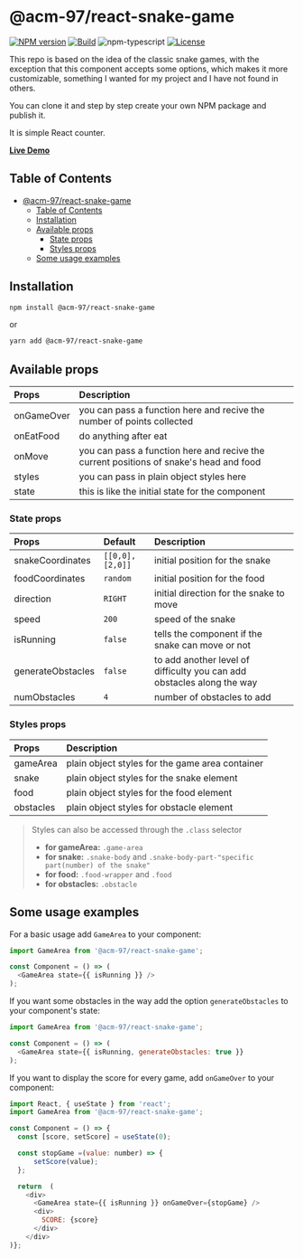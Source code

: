 
# @acm-97/react-snake-game

[![NPM version][npm-image]][npm-url]
[![Build][github-build]][github-build-url]
![npm-typescript]
[![License][github-license]][github-license-url]

This repo is based on the idea of the classic snake games, with the exception that this component accepts some options, which makes it more customizable, something I wanted for my project and I have not found in others.

You can clone it and step by step create your own NPM package and publish it.

It is simple React counter.

[**Live Demo**](https://acm-97.github.io/react-snake-game/)

## Table of Contents

- [@acm-97/react-snake-game](#acm-97react-snake-game)
  - [Table of Contents](#table-of-contents)
  - [Installation](#installation)
  - [Available props](#available-props)
    - [State props](#state-props)
    - [Styles props](#styles-props)
  - [Some usage examples](#some-usage-examples)

## Installation

```bash
npm install @acm-97/react-snake-game
```

or

```bash
yarn add @acm-97/react-snake-game
```

## Available props

| Props         | Description |
| :----------- | :--------- |
| onGameOver    | you can pass a function here and recive the number of points collected |
| onEatFood     | do anything after eat  |
| onMove     |  you can pass a function here and recive the current positions of snake's head and food  |
| styles        | you can pass in plain object styles here   |
| state         | this is like the initial state for the component     |

### State props

| Props         | Default       | Description  |
| :----------- |:-------------| :-----|
| snakeCoordinates | `[[0,0],[2,0]]` | initial position for the snake |
| foodCoordinates | `random` | initial position for the food |
| direction | `RIGHT` | initial direction for the snake to move |
| speed | `200` | speed of the snake |
| isRunning | `false` | tells the component if the snake can move or not |
| generateObstacles | `false` | to add another level of difficulty you can add obstacles along the way |
| numObstacles | `4` |  number of obstacles to add  |

### Styles props

| Props         | Description  |
| :----------- |:-------------|
| gameArea  | plain object styles for the game area container |
| snake | plain object styles for the snake element |
| food  | plain object styles for the food element |
| obstacles  | plain object styles for obstacle element |

> Styles can also be accessed through the `.class` selector
>
> * **for gameArea:** `.game-area`
> * **for snake:** `.snake-body`  and `.snake-body-part-"specific part(number) of the snake"`
> * **for food:** `.food-wrapper`  and `.food`
> * **for obstacles:** `.obstacle`

## Some usage examples

For a basic usage add `GameArea` to your component:

```js
import GameArea from '@acm-97/react-snake-game';

const Component = () => (
  <GameArea state={{ isRunning }} />
);
```

If you want some obstacles in the way add the option `generateObstacles` to your component's state:

```js
import GameArea from '@acm-97/react-snake-game';

const Component = () => (
  <GameArea state={{ isRunning, generateObstacles: true }}
);
```

If you want to display the score for every game, add `onGameOver` to your component:

```js
import React, { useState } from 'react';
import GameArea from '@acm-97/react-snake-game';

const Component = () => {
  const [score, setScore] = useState(0);

  const stopGame =(value: number) => {
      setScore(value);
  };

  return  (
    <div>
      <GameArea state={{ isRunning }} onGameOver={stopGame} />
      <div>
        SCORE: {score}
      </div>
    </div>
)};
```

[npm-url]: https://www.npmjs.com/package/@acm-97/react-snake-game
[npm-image]: https://img.shields.io/npm/v/@acm-97/react-snake-game
[github-license]: https://img.shields.io/github/license/acm-97/react-snake-game
[github-license-url]: https://github.com/acm-97/react-snake-game/blob/main/LICENCE.md
[github-build]: https://github.com/acm-97/react-snake-game/actions/workflows/publish.yml/badge.svg
[github-build-url]: https://github.com/acm-97/react-snake-game/actions/workflows/publish.yml
[npm-typescript]: https://img.shields.io/npm/types/@acm-97/react-snake-game
